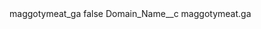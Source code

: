 <?xml version="1.0" encoding="UTF-8"?>
<CustomMetadata xmlns="http://soap.sforce.com/2006/04/metadata" xmlns:xsi="http://www.w3.org/2001/XMLSchema-instance" xmlns:xsd="http://www.w3.org/2001/XMLSchema">
    <label>maggotymeat_ga</label>
    <protected>false</protected>
    <values>
        <field>Domain_Name__c</field>
        <value xsi:type="xsd:string">maggotymeat.ga</value>
    </values>
</CustomMetadata>
